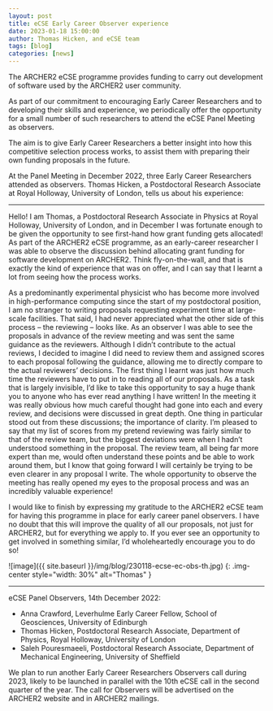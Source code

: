 ```yaml
---
layout: post
title: eCSE Early Career Observer experience
date: 2023-01-18 15:00:00
author: Thomas Hicken, and eCSE team
tags: [blog] 
categories: [news]
---
```




The ARCHER2 eCSE programme provides funding to carry out development of software used by the ARCHER2 user community.

As part of our commitment to encouraging Early Career Researchers and to developing their skills and experience, we periodically offer the opportunity for a small number of such researchers to attend the eCSE Panel Meeting as observers. 

<!--more-->

The aim is to give Early Career Researchers a better insight into how this competitive selection process works, to assist them with preparing their own funding proposals in the future.

At the Panel Meeting in December 2022, three Early Career Researchers attended as observers. Thomas Hicken, a Postdoctoral Research Associate at Royal Holloway, University of London, tells us about his experience:


----------


Hello! I am Thomas, a Postdoctoral Research Associate in Physics at Royal Holloway, University of London, and in December I was fortunate enough to be given the opportunity to see first-hand how grant funding gets allocated! As part of the ARCHER2 eCSE programme, as an early-career researcher I was able to observe the discussion behind allocating grant funding for software development on ARCHER2. Think fly-on-the-wall, and that is exactly the kind of experience that was on offer, and I can say that I learnt a lot from seeing how the process works.

As a predominantly experimental physicist who has become more involved in high-performance computing since the start of my postdoctoral position, I am no stranger to writing proposals requesting experiment time at large-scale facilities. That said, I had never appreciated what the other side of this process – the reviewing – looks like. As an observer I was able to see the proposals in advance of the review meeting and was sent the same guidance as the reviewers. Although I didn’t contribute to the actual reviews, I decided to imagine I did need to review them and assigned scores to each proposal following the guidance, allowing me to directly compare to the actual reviewers’ decisions. The first thing I learnt was just how much time the reviewers have to put in to reading all of our proposals. As a task that is largely invisible, I’d like to take this opportunity to say a huge thank you to anyone who has ever read anything I have written! In the meeting it was really obvious how much careful thought had gone into each and every review, and decisions were discussed in great depth. One thing in particular stood out from these discussions; the importance of clarity. I’m pleased to say that my list of scores from my pretend reviewing was fairly similar to that of the review team, but the biggest deviations were when I hadn’t understood something in the proposal. The review team, all being far more expert than me, would often understand these points and be able to work around them, but I know that going forward I will certainly be trying to be even clearer in any proposal I write. The whole opportunity to observe the meeting has really opened my eyes to the proposal process and was an incredibly valuable experience!

I would like to finish by expressing my gratitude to the ARCHER2 eCSE team for having this programme in place for early career panel observers. I have no doubt that this will improve the quality of all our proposals, not just for ARCHER2, but for everything we apply to. If you ever see an opportunity to get involved in something similar, I’d wholeheartedly encourage you to do so!


![image]({{ site.baseurl }}/img/blog/230118-ecse-ec-obs-th.jpg)
{: .img-center style="width: 30%" 
alt="Thomas" }


----------


eCSE Panel Observers, 14th December 2022:
-	Anna Crawford, Leverhulme Early Career Fellow, School of Geosciences, University of Edinburgh
-	Thomas Hicken, Postdoctoral Research Associate, Department of Physics, Royal Holloway, University of London 
-	Saleh Pouresmaeeli, Postdoctoral Research Associate, Department of Mechanical Engineering, University of Sheffield

We plan to run another Early Career Researchers Observers call during 2023, likely to be launched in parallel with the 10th eCSE call in the second quarter of the year. The call for Observers will be advertised on the ARCHER2 website and in ARCHER2 mailings.



 


<!--

Image with scaling

![image]({{ site.baseurl }}/img/splash/221117-calendar.jpg)
{: .img-center style="width: 30%" 
alt="ARCHER2 calendar 2023" 
title="ARCHER2 calendar 2023"}

Image with scaling and url link

<a href="https://bit.ly/ARCHER2-Calendar-2023">
![[image]]({{ site.baseurl }}/img/splash/221117-calendar.jpg)</a>
{: .img-center style="width: 30%" 
alt="ARCHER2 calendar 2023" 
title="ARCHER2 calendar 2023" }




<img src="{{ site.baseurl }}/img/news/210127-IMG_0126.jpg" alt="ARCHER2" title="ARCHER2"/>

<img src="{{ site.baseurl }}/img/logos/euro-cc.jpg" alt="EuroCC" title="EuroCC" align="right" width="10%" />

<a href="https:www        ">
<img src="{{ site.baseurl }}/img/blog/211030-uk-stats-auth.jpg" alt="ARCHER2" title="ARCHER2" style="width: 30%"   /></a>



![image]({{ site.baseurl }}/img/blog/210412-systems-blog_pic2.jpg)
{: .img-center style="width: 60%" 
alt="ARCHER2" 
title="ARCHER2"}



<div>

<iframe title="Video"  width="1000" height="560" src="https://www.youtube.com/embed/UXHE7ljmhaQ" frameborder="0" allow="accelerometer; autoplay; encrypted-media; gyroscope; picture-in-picture" allowfullscreen></iframe>

</div>


-->
